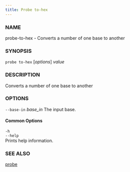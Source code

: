 ```yaml
---
title: Probe to-hex
---
```


### NAME

probe-to-hex - Converts a number of one base to another

### SYNOPSIS

`probe to-hex` [*options*] _value_

### DESCRIPTION

Converts a number of one base to another

### OPTIONS

`--base-in` _base_in_
The input base.

#### Common Options

`-h`  
`--help`  
Prints help information.

### SEE ALSO

[probe](./probe.md)
